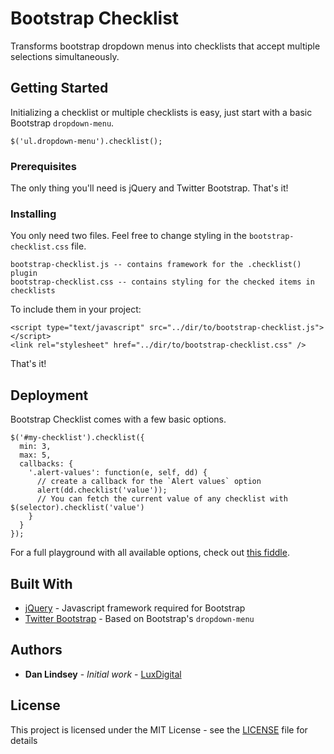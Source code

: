 # Bootstrap Checklist

Transforms bootstrap dropdown menus into checklists that accept multiple selections simultaneously.

## Getting Started

Initializing a checklist or multiple checklists is easy, just start with a basic Bootstrap `dropdown-menu`.

```
$('ul.dropdown-menu').checklist();
```

### Prerequisites

The only thing you'll need is jQuery and Twitter Bootstrap. That's it!

### Installing

You only need two files. Feel free to change styling in the `bootstrap-checklist.css` file.

```
bootstrap-checklist.js -- contains framework for the .checklist() plugin
bootstrap-checklist.css -- contains styling for the checked items in checklists
```

To include them in your project:


    <script type="text/javascript" src="../dir/to/bootstrap-checklist.js"></script>
    <link rel="stylesheet" href="../dir/to/bootstrap-checklist.css" />


That's it!

## Deployment

Bootstrap Checklist comes with a few basic options. 

    $('#my-checklist').checklist({
      min: 3,
      max: 5,
      callbacks: { 
        '.alert-values': function(e, self, dd) { 
          // create a callback for the `Alert values` option
          alert(dd.checklist('value')); 
          // You can fetch the current value of any checklist with $(selector).checklist('value')
        }
      }
    });


For a full playground with all available options, check out [this fiddle](https://jsfiddle.net/fbvwcj6o/).

## Built With

* [jQuery](http://api.jquery.com/) - Javascript framework required for Bootstrap
* [Twitter Bootstrap](https://bootstrapdocs.com/) - Based on Bootstrap's `dropdown-menu`

## Authors

* **Dan Lindsey** - *Initial work* - [LuxDigital](https://luxdig.com)

## License

This project is licensed under the MIT License - see the [LICENSE](LICENSE) file for details

